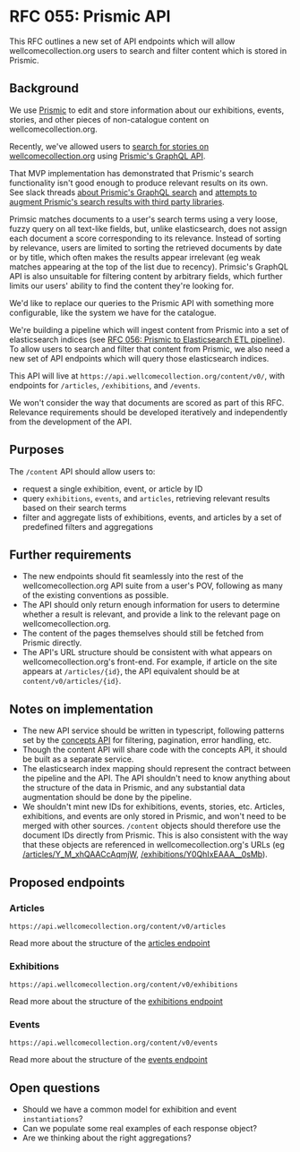 # RFC 055: Prismic API

This RFC outlines a new set of API endpoints which will allow wellcomecollection.org users to search and filter content which is stored in Prismic.

## Background

We use [Prismic](https://prismic.io/) to edit and store information about our exhibitions, events, stories, and other pieces of non-catalogue content on wellcomecollection.org.

Recently, we've allowed users to [search for stories on wellcomecollection.org](https://wellcomecollection.org/search/stories) using [Prismic's GraphQL API](https://Prismic.io/docs/graphql).

That MVP implementation has demonstrated that Prismic's search functionality isn't good enough to produce relevant results on its own.  
See slack threads [about Prismic's GraphQL search](https://wellcome.slack.com/archives/C02ANCYL90E/p1666103130854219) and [attempts to augment Prismic's search results with third party libraries](https://wellcome.slack.com/archives/C3TQSF63C/p1667495781964079).

Primsic matches documents to a user's search terms using a very loose, fuzzy query on all text-like fields, but, unlike elasticsearch, does not assign each document a score corresponding to its relevance. Instead of sorting by relevance, users are limited to sorting the retrieved documents by date or by title, which often makes the results appear irrelevant (eg weak matches appearing at the top of the list due to recency). Primsic's GraphQL API is also unsuitable for filtering content by arbitrary fields, which further limits our users' ability to find the content they're looking for.

We'd like to replace our queries to the Prismic API with something more configurable, like the system we have for the catalogue.

We're building a pipeline which will ingest content from Prismic into a set of elasticsearch indices (see [RFC 056: Prismic to Elasticsearch ETL pipeline](https://github.com/wellcomecollection/docs/blob/rfc-056-prismic-etl/rfcs/056-prismic-etl-pipeline/README.md)). To allow users to search and filter  that content from Prismic, we also need a new set of API endpoints which will query those elasticsearch indices.

This API will live at `https://api.wellcomecollection.org/content/v0/`, with endpoints for `/articles`, `/exhibitions`, and `/events`.

We won't consider the way that documents are scored as part of this RFC. Relevance requirements should be developed iteratively and independently from the development of the API.

## Purposes

The `/content` API should allow users to:

- request a single exhibition, event, or article by ID
- query `exhibitions`, `events`, and `articles`, retrieving relevant results based on their search terms
- filter and aggregate lists of exhibitions, events, and articles by a set of predefined filters and aggregations

## Further requirements

- The new endpoints should fit seamlessly into the rest of the wellcomecollection.org API suite from a user's POV, following as many of the existing conventions as possible.
- The API should only return enough information for users to determine whether a result is relevant, and provide a link to the relevant page on wellcomecollection.org.
- The content of the pages themselves should still be fetched from Prismic directly.
- The API's URL structure should be consistent with what appears on wellcomecollection.org's front-end. For example, if article on the site appears at `/articles/{id}`, the API equivalent should be at `content/v0/articles/{id}`.

## Notes on implementation

- The new API service should be written in typescript, following patterns set by the [concepts API](../050-concepts-api/README.md) for filtering, pagination, error handling, etc.
- Though the content API will share code with the concepts API, it should be built as a separate service.
- The elasticsearch index mapping should represent the contract between the pipeline and the API. The API shouldn't need to know anything about the structure of the data in Prismic, and any substantial data augmentation should be done by the pipeline.
- We shouldn't mint new IDs for exhibitions, events, stories, etc. Articles, exhibitions, and events are only stored in Prismic, and won't need to be merged with other sources. `/content` objects should therefore use the document IDs directly from Prismic. This is also consistent with the way that these objects are referenced in wellcomecollection.org's URLs (eg [/articles/Y_M_xhQAACcAqmjW](https://wellcomecollection.org/articles/Y_M_xhQAACcAqmjW), [/exhibitions/Y0QhIxEAAA__0sMb](https://wellcomecollection.org/exhibitions/Y0QhIxEAAA__0sMb)).

## Proposed endpoints

### Articles

`https://api.wellcomecollection.org/content/v0/articles`

Read more about the structure of the [articles endpoint](articles.md)

### Exhibitions

`https://api.wellcomecollection.org/content/v0/exhibitions`

Read more about the structure of the [exhibitions endpoint](exhibitions.md)

### Events

`https://api.wellcomecollection.org/content/v0/events`

Read more about the structure of the [events endpoint](events.md)

## Open questions

- Should we have a common model for exhibition and event `instantiations`?
- Can we populate some real examples of each response object?
- Are we thinking about the right aggregations?
